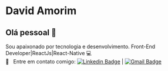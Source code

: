 # David Amorim

## Olá pessoal 👋
Sou apaixonado por tecnologia e desenvolvimento.
Front-End Developer|ReactJs|React-Native :computer:
<br/> :email: &nbsp; Entre em contato comigo: [![Linkedin Badge](https://img.shields.io/badge/-DavidAmorim-blue?style=flat-square&logo=Linkedin&logoColor=white&link=https://www.linkedin.com/in/daviamorin19/)](https://www.linkedin.com/in/daviamorin19/) 
| 
[![Gmail Badge](https://img.shields.io/badge/-davi.amorin2@gmail.com-c14438?style=flat-square&logo=Gmail&logoColor=white&link=mailto:davi.amorin2@gmail.com)](mailto:davi.amorin2@gmail.com)

